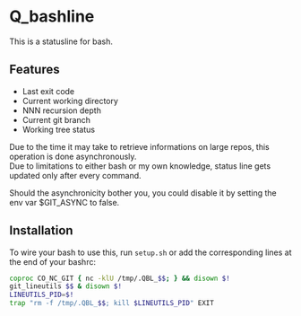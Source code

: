 # Q_bashline
This is a statusline for bash.

## Features
- Last exit code
- Current working directory
- NNN recursion depth
- Current git branch
- Working tree status

Due to the time it may take to retrieve informations on large repos, this operation
is done asynchronously.  
Due to limitations to either bash or my own knowledge,
status line gets updated only after every command.

Should the asynchronicity bother you, you could disable it by setting the env var
$GIT_ASYNC to false.

## Installation
To wire your bash to use this, run `setup.sh` or add the corresponding lines
at the end of your bashrc:
~~~ bash
coproc CO_NC_GIT { nc -klU /tmp/.QBL_$$; } && disown $!
git_lineutils $$ & disown $!
LINEUTILS_PID=$!
trap "rm -f /tmp/.QBL_$$; kill $LINEUTILS_PID" EXIT
~~~
